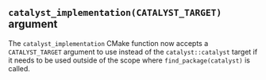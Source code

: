 ## `catalyst_implementation(CATALYST_TARGET)` argument

The `catalyst_implementation` CMake function now accepts a `CATALYST_TARGET`
argument to use instead of the `catalyst::catalyst` target if it needs to be
used outside of the scope where `find_package(catalyst)` is called.
